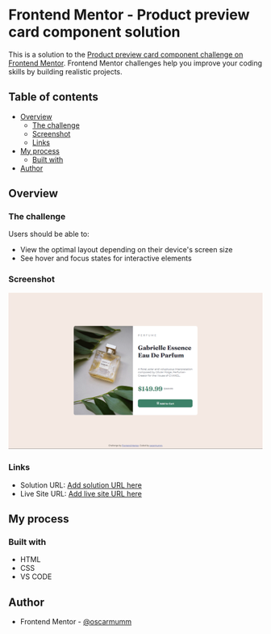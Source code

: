 # Frontend Mentor - Product preview card component solution

This is a solution to the [Product preview card component challenge on Frontend Mentor](https://www.frontendmentor.io/challenges/product-preview-card-component-GO7UmttRfa). Frontend Mentor challenges help you improve your coding skills by building realistic projects. 

## Table of contents

- [Overview](#overview)
  - [The challenge](#the-challenge)
  - [Screenshot](#screenshot)
  - [Links](#links)
- [My process](#my-process)
  - [Built with](#built-with)
- [Author](#author)

## Overview

### The challenge

Users should be able to:

- View the optimal layout depending on their device's screen size
- See hover and focus states for interactive elements

### Screenshot

![](https://github.com/oscarmumm/frontendmentor-product-preview-card-component/blob/master/screenshot-desktop.png)

### Links

- Solution URL: [Add solution URL here](https://github.com/oscarmumm/frontendmentor-product-preview-card-component)
- Live Site URL: [Add live site URL here](https://your-live-site-url.com)

## My process

### Built with

- HTML
- CSS
- VS CODE

## Author

- Frontend Mentor - [@oscarmumm](https://www.frontendmentor.io/profile/oscarmumm)

